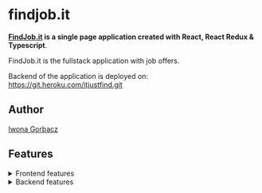 # findjob.it
**[FindJob.it](https://igorbacz.github.io/findjob.it/) is a single page application created with React, React Redux & Typescript**.

FindJob.it is the fullstack application with job offers. 

Backend of the application is deployed on: https://git.heroku.com/itjustfind.git

## Author
[Iwona Gorbacz](https://github.com/igorbacz)

## Features
<details><summary>Frontend features</summary>

- Presentation of the offers.
- Map with pins where the offer was added
- Filtering offers based on the date the offer was added, the amount of earnings, the possibility of remote work and main stack.
- User registration and login
- Adding job offer by login user.
- Removing a job offer
</details>

<details><summary>Backend features</summary>

- Providing models for offer and user
- Providing controllers for creating deleting offers
- Providing controller for fetching page resource data
</details>
